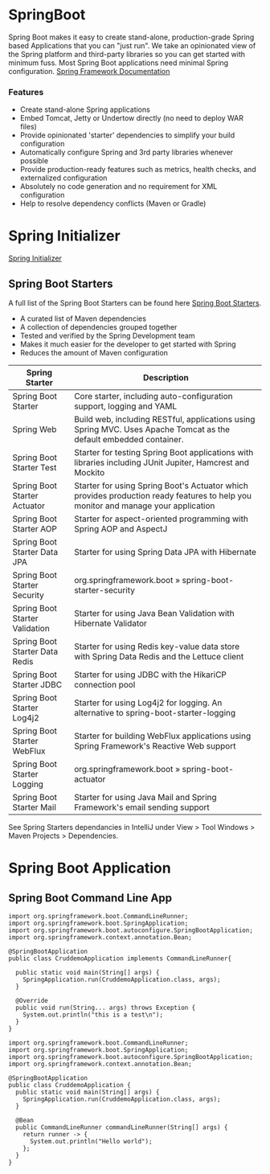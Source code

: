# SpringBoot
Spring Boot makes it easy to create stand-alone, production-grade Spring based Applications that you can "just run".  We take an opinionated view of the Spring platform and third-party libraries so you can get started with minimum fuss. Most Spring Boot applications need minimal Spring configuration.
[Spring Framework Documentation](https://docs.spring.io/spring-framework/reference/) 

### Features
- Create stand-alone Spring applications
- Embed Tomcat, Jetty or Undertow directly (no need to deploy WAR files)
- Provide opinionated 'starter' dependencies to simplify your build configuration
- Automatically configure Spring and 3rd party libraries whenever possible
- Provide production-ready features such as metrics, health checks, and externalized configuration
- Absolutely no code generation and no requirement for XML configuration
- Help to resolve dependency conflicts (Maven or Gradle)

# Spring Initializer
[Spring Initializer](http://start.spring.io)

## Spring Boot Starters
A full list of the Spring Boot Starters can be found here [Spring Boot Starters](https://docs.spring.io/spring-boot/docs/current/reference/htmlsingle/#using.build-systems.starters).
- A curated list of Maven dependencies
- A collection of dependencies grouped together
- Tested and verified by the Spring Development team
- Makes it much easier for the developer to get started with Spring
- Reduces the amount of Maven configuration

| Spring Starter | Description |
| --- | --- |
| Spring Boot Starter | Core starter, including auto-configuration support, logging and YAML |
| Spring Web | Build web, including RESTful, applications using Spring MVC. Uses Apache Tomcat as the default embedded container. | 
| Spring Boot Starter Test | Starter for testing Spring Boot applications with libraries including JUnit Jupiter, Hamcrest and Mockito |
|  Spring Boot Starter Actuator | Starter for using Spring Boot's Actuator which provides production ready features to help you monitor and manage your application |
| Spring Boot Starter AOP | Starter for aspect-oriented programming with Spring AOP and AspectJ |
| Spring Boot Starter Data JPA | Starter for using Spring Data JPA with Hibernate |
| Spring Boot Starter Security | org.springframework.boot » spring-boot-starter-security | 
| Spring Boot Starter Validation | Starter for using Java Bean Validation with Hibernate Validator |
| Spring Boot Starter Data Redis | Starter for using Redis key-value data store with Spring Data Redis and the Lettuce client |
| Spring Boot Starter JDBC | Starter for using JDBC with the HikariCP connection pool | 
| Spring Boot Starter Log4j2 | Starter for using Log4j2 for logging. An alternative to spring-boot-starter-logging |
| Spring Boot Starter WebFlux | Starter for building WebFlux applications using Spring Framework's Reactive Web support |
| Spring Boot Starter Logging | org.springframework.boot » spring-boot-actuator |
| Spring Boot Starter Mail | Starter for using Java Mail and Spring Framework's email sending support |

See Spring Starters dependancies in IntelliJ under View > Tool Windows > Maven Projects > Dependencies.

# Spring Boot Application

## Spring Boot Command Line App

```
import org.springframework.boot.CommandLineRunner;
import org.springframework.boot.SpringApplication;
import org.springframework.boot.autoconfigure.SpringBootApplication;
import org.springframework.context.annotation.Bean;

@SpringBootApplication
public class CruddemoApplication implements CommandLineRunner{

  public static void main(String[] args) {
    SpringApplication.run(CruddemoApplication.class, args);
  }

  @Override
  public void run(String... args) throws Exception {
    System.out.println("this is a test\n");
  }
}
```

```
import org.springframework.boot.CommandLineRunner;
import org.springframework.boot.SpringApplication;
import org.springframework.boot.autoconfigure.SpringBootApplication;
import org.springframework.context.annotation.Bean;

@SpringBootApplication
public class CruddemoApplication {
  public static void main(String[] args) {
    SpringApplication.run(CruddemoApplication.class, args);
  }

  @Bean
  public CommandLineRunner commandLineRunner(String[] args) {
    return runner -> {
      System.out.println("Hello world");
    };
  }
}
```

